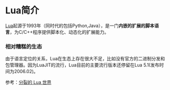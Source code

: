 # Lua简介

[Lua](<https://en.wikipedia.org/wiki/Lua_(programming_language)>)起源于1993年（同时代的包括Python,Java），是一门**内嵌的扩展的脚本语言**，为C/C++程序提供脚本化、动态化的扩展能力。

### 相对糟糕的生态

由于语言定位的关系，Lua在生态上存在很大不足，比如没有官方的二进制分发和包管理器。因为LuaJIT的流行，Lua目前的主要流行版本还停留在Lua 5.1(发布时间为2006.02)。

参考：[分裂的 Lua 世界](https://opensourcedoc.com/lua-programming/intro/)
